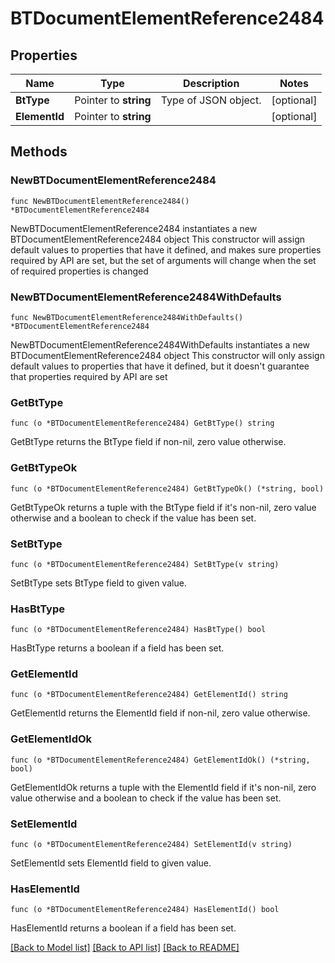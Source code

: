 # BTDocumentElementReference2484

## Properties

Name | Type | Description | Notes
------------ | ------------- | ------------- | -------------
**BtType** | Pointer to **string** | Type of JSON object. | [optional] 
**ElementId** | Pointer to **string** |  | [optional] 

## Methods

### NewBTDocumentElementReference2484

`func NewBTDocumentElementReference2484() *BTDocumentElementReference2484`

NewBTDocumentElementReference2484 instantiates a new BTDocumentElementReference2484 object
This constructor will assign default values to properties that have it defined,
and makes sure properties required by API are set, but the set of arguments
will change when the set of required properties is changed

### NewBTDocumentElementReference2484WithDefaults

`func NewBTDocumentElementReference2484WithDefaults() *BTDocumentElementReference2484`

NewBTDocumentElementReference2484WithDefaults instantiates a new BTDocumentElementReference2484 object
This constructor will only assign default values to properties that have it defined,
but it doesn't guarantee that properties required by API are set

### GetBtType

`func (o *BTDocumentElementReference2484) GetBtType() string`

GetBtType returns the BtType field if non-nil, zero value otherwise.

### GetBtTypeOk

`func (o *BTDocumentElementReference2484) GetBtTypeOk() (*string, bool)`

GetBtTypeOk returns a tuple with the BtType field if it's non-nil, zero value otherwise
and a boolean to check if the value has been set.

### SetBtType

`func (o *BTDocumentElementReference2484) SetBtType(v string)`

SetBtType sets BtType field to given value.

### HasBtType

`func (o *BTDocumentElementReference2484) HasBtType() bool`

HasBtType returns a boolean if a field has been set.

### GetElementId

`func (o *BTDocumentElementReference2484) GetElementId() string`

GetElementId returns the ElementId field if non-nil, zero value otherwise.

### GetElementIdOk

`func (o *BTDocumentElementReference2484) GetElementIdOk() (*string, bool)`

GetElementIdOk returns a tuple with the ElementId field if it's non-nil, zero value otherwise
and a boolean to check if the value has been set.

### SetElementId

`func (o *BTDocumentElementReference2484) SetElementId(v string)`

SetElementId sets ElementId field to given value.

### HasElementId

`func (o *BTDocumentElementReference2484) HasElementId() bool`

HasElementId returns a boolean if a field has been set.


[[Back to Model list]](../README.md#documentation-for-models) [[Back to API list]](../README.md#documentation-for-api-endpoints) [[Back to README]](../README.md)


